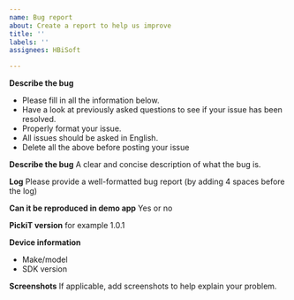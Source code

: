 ```yaml
---
name: Bug report
about: Create a report to help us improve
title: ''
labels: ''
assignees: HBiSoft

---
```


**Describe the bug**
- Please fill in all the information below.
- Have a look at previously asked questions to see if your issue has been resolved.
- Properly format your issue.
- All issues should be asked in English.
- Delete all the above before posting your issue

**Describe the bug**
A clear and concise description of what the bug is.

**Log**
Please provide a well-formatted bug report (by adding 4 spaces before the log)

**Can it be reproduced in demo app**
Yes or no

**PickiT version**
for example 1.0.1

**Device information**
- Make/model
- SDK version

**Screenshots**
If applicable, add screenshots to help explain your problem.
